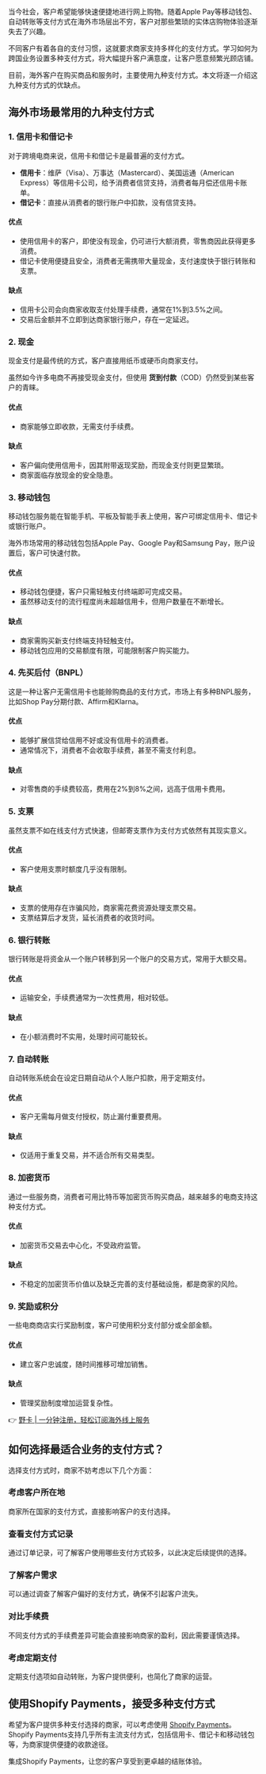 当今社会，客户希望能够快速便捷地进行网上购物。随着Apple Pay等移动钱包、自动转账等支付方式在海外市场层出不穷，客户对那些繁琐的实体店购物体验逐渐失去了兴趣。

不同客户有着各自的支付习惯，这就要求商家支持多样化的支付方式。学习如何为跨国业务设置多种支付方式，将大幅提升客户满意度，让客户愿意频繁光顾店铺。

目前，海外客户在购买商品和服务时，主要使用九种支付方式。本文将逐一介绍这九种支付方式的优缺点。

## 海外市场最常用的九种支付方式

### 1. 信用卡和借记卡

对于跨境电商来说，信用卡和借记卡是最普遍的支付方式。

- **信用卡**：维萨（Visa）、万事达（Mastercard）、美国运通（American Express）等信用卡公司，给予消费者信贷支持，消费者每月偿还信用卡账单。
- **借记卡**：直接从消费者的银行账户中扣款，没有信贷支持。

#### 优点

- 使用信用卡的客户，即使没有现金，仍可进行大额消费，零售商因此获得更多消费。
- 借记卡使用便捷且安全，消费者无需携带大量现金，支付速度快于银行转账和支票。

#### 缺点

- 信用卡公司会向商家收取支付处理手续费，通常在1%到3.5%之间。
- 交易后金额并不立即到达商家银行账户，存在一定延迟。

### 2. 现金

现金支付是最传统的方式，客户直接用纸币或硬币向商家支付。

虽然如今许多电商不再接受现金支付，但使用 **货到付款**（COD）仍然受到某些客户的青睐。

#### 优点

- 商家能够立即收款，无需支付手续费。

#### 缺点

- 客户偏向使用信用卡，因其附带返现奖励，而现金支付则更显繁琐。
- 商家面临存放现金的安全隐患。

### 3. 移动钱包

移动钱包服务能在智能手机、平板及智能手表上使用，客户可绑定信用卡、借记卡或银行账户。

海外市场常用的移动钱包包括Apple Pay、Google Pay和Samsung Pay，账户设置后，客户可快速付款。

#### 优点

- 移动钱包便捷，客户只需轻触支付终端即可完成交易。
- 虽然移动支付的流行程度尚未超越信用卡，但用户数量在不断增长。

#### 缺点

- 商家需购买新支付终端支持轻触支付。
- 移动钱包应用的交易额度有限，可能限制客户购买能力。

### 4. 先买后付（BNPL）

这是一种让客户无需信用卡也能赊购商品的支付方式，市场上有多种BNPL服务，比如Shop Pay分期付款、Affirm和Klarna。

#### 优点

- 能够扩展信贷给信用不好或没有信用卡的消费者。
- 通常情况下，消费者不会收取手续费，甚至不需支付利息。

#### 缺点

- 对零售商的手续费较高，费用在2%到8%之间，远高于信用卡费用。

### 5. 支票

虽然支票不如在线支付方式快速，但邮寄支票作为支付方式依然有其现实意义。

#### 优点

- 客户使用支票时额度几乎没有限制。

#### 缺点

- 支票的使用存在诈骗风险，商家需花费资源处理支票交易。
- 支票结算后才发货，延长消费者的收货时间。

### 6. 银行转账

银行转账是将资金从一个账户转移到另一个账户的交易方式，常用于大额交易。

#### 优点

- 运输安全，手续费通常为一次性费用，相对较低。

#### 缺点

- 在小额消费时不实用，处理时间可能较长。

### 7. 自动转账

自动转账系统会在设定日期自动从个人账户扣款，用于定期支付。

#### 优点

- 客户无需每月做支付授权，防止漏付重要费用。

#### 缺点

- 仅适用于重复交易，并不适合所有交易类型。

### 8. 加密货币

通过一些服务商，消费者可用比特币等加密货币购买商品，越来越多的电商支持这种支付方式。

#### 优点

- 加密货币交易去中心化，不受政府监管。

#### 缺点

- 不稳定的加密货币价值以及缺乏完善的支付基础设施，都是商家的风险。

### 9. 奖励或积分

一些电商商店实行奖励制度，客户可使用积分支付部分或全部金额。

#### 优点

- 建立客户忠诚度，随时间推移可增加销售。

#### 缺点

- 管理奖励制度增加运营复杂性。

👉 [野卡 | 一分钟注册，轻松订阅海外线上服务](https://bit.ly/bewildcard)

## 如何选择最适合业务的支付方式？

选择支付方式时，商家不妨考虑以下几个方面：

### 考虑客户所在地

商家所在国家的支付方式，直接影响客户的支付选择。 

### 查看支付方式记录

通过订单记录，可了解客户使用哪些支付方式较多，以此决定后续提供的选择。

### 了解客户需求

可以通过调查了解客户偏好的支付方式，确保不引起客户流失。

### 对比手续费

不同支付方式的手续费差异可能会直接影响商家的盈利，因此需要谨慎选择。

### 考虑定期支付

定期支付选项如自动转账，为客户提供便利，也简化了商家的运营。

## 使用Shopify Payments，接受多种支付方式

希望为客户提供多种支付选择的商家，可以考虑使用 [Shopify Payments](https://bit.ly/bewildcard)。Shopify Payments支持几乎所有主流支付方式，包括信用卡、借记卡和移动钱包等，为商家提供便捷的收款途径。

集成Shopify Payments，让您的客户享受到更卓越的结账体验。